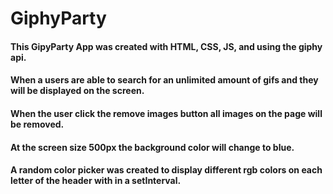 # GiphyParty

#### This GipyParty App was created with HTML, CSS, JS, and using the giphy api.

#### When a users are able to search for an unlimited amount of gifs and they will be displayed on the screen.
#### When the user click the remove images button all images on the page will be removed.
#### At the screen size 500px the background color will change to blue.
#### A random color picker was created to display different rgb colors on each letter of the header with in a setInterval.

